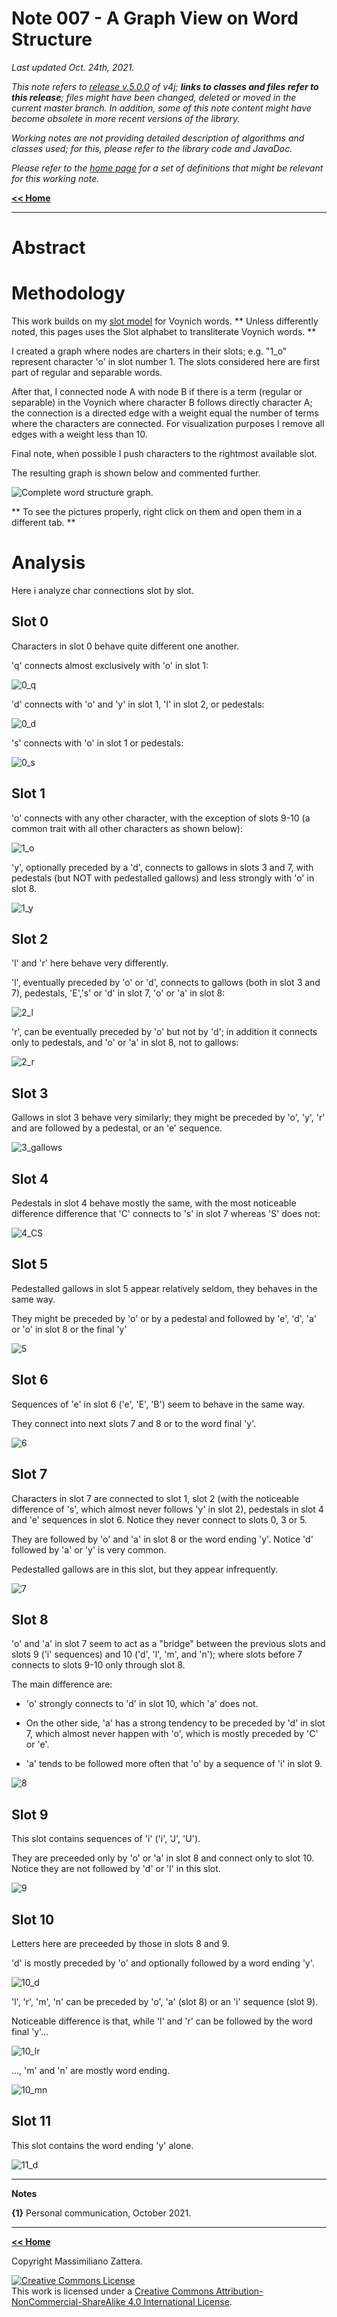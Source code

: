 # Note 007 - A Graph View on Word Structure

_Last updated Oct. 24th, 2021._

_This note refers to [release v.5.0.0](https://github.com/mzattera/v4j/tree/v.5.0.0) of v4j;
**links to classes and files refer to this release**; files might have been changed, deleted or moved in the current master branch.
In addition, some of this note content might have become obsolete in more recent versions of the library._

_Working notes are not providing detailed description of algorithms and classes used; for this, please refer to the 
library code and JavaDoc._

_Please refer to the [home page](..) for a set of definitions that might be relevant for this working note._

[**<< Home**](..)

---


# Abstract


# Methodology

This work builds on my [slot model](../005) for Voynich words. 
** Unless differently noted, this pages uses the Slot alphabet to transliterate Voynich words. **

I created a graph where nodes are charters in their slots; e.g. "1_o" represent character 'o' in slot number 1. 
The slots considered here are first part of regular and separable words.

After that, I connected node A with node B if there is a term (regular or separable) in the Voynich where character B follows directly character A;
the connection is a directed edge with a weight equal the number of terms where the characters are connected.
For visualization purposes I remove all edges with a weight less than 10.

Final note, when possible I push characters to the rightmost available slot.

The resulting graph is shown below and commented further.

![Complete word structure graph.](images/Complete.PNG)

** To see the pictures properly, right click on them and open them in a different tab. **


# Analysis

Here i analyze char connections slot by slot.

## Slot 0

Characters in slot 0 behave quite different one another.

'q' connects almost exclusively with 'o' in slot 1:

![0_q](images/0_q.PNG)

'd' connects with 'o' and 'y' in slot 1, 'l' in slot 2, or pedestals:

![0_d](images/0_d.PNG)

's' connects with 'o' in slot 1 or pedestals:

![0_s](images/0_s.PNG)

## Slot 1

'o' connects with any other character, with the exception of slots 9-10 (a common trait with all other characters as shown below):

![1_o](images/1_o.PNG)

'y',  optionally preceded by a 'd', connects to gallows in slots 3 and 7, with pedestals (but NOT with pedestalled gallows) and less strongly with 'o'  in slot 8.

![1_y](images/1_y.PNG)

## Slot 2

'l' and 'r' here behave very differently.

'l', eventually preceded by 'o' or 'd', connects to gallows (both in slot 3 and 7), pedestals, 'E','s' or 'd' in slot 7, 'o' or 'a' in slot 8:

![2_l](images/2_l.PNG)

'r', can be eventually preceded by 'o' but not by 'd'; in addition it connects only to pedestals, and 'o' or 'a' in slot 8, not to gallows:

![2_r](images/2_r.PNG)

## Slot 3

Gallows in slot 3 behave very similarly; they might be preceded by 'o', 'y', 'r' and are followed by a pedestal, or an 'e' sequence.

![3_gallows](images/3_gallows.PNG)

## Slot 4

Pedestals in slot 4 behave mostly the same, with the most noticeable difference difference that 'C' connects to 's' in slot 7 whereas 'S' does not:

![4_CS](images/4_CS.PNG)

## Slot 5

Pedestalled gallows in slot 5 appear relatively seldom, they behaves in the same way.

They might be preceded by 'o' or by a pedestal and followed by 'e', 'd', 'a' or 'o' in slot 8 or the final 'y'

![5](images/5.PNG)

## Slot 6

Sequences of 'e' in slot 6 ('e', 'E', 'B') seem to behave in the same way.

They connect into next slots 7 and 8 or to the word final 'y'.

![6](images/6.PNG)

## Slot 7 

Characters in slot 7 are connected to slot 1, slot 2 (with the noticeable difference of 's', which almost never follows 'y' in slot 2), pedestals in slot 4 and 'e' sequences in slot 6. Notice they never connect to slots 0, 3 or 5. 

They are followed by 'o' and 'a' in slot 8 or the word ending 'y'. Notice 'd' followed by 'a' or 'y' is very common. 

Pedestalled gallows are in this slot, but they appear infrequently.

![7](images/7.PNG)

## Slot 8 

'o' and 'a' in slot 7 seem to act as a "bridge" between the previous slots and slots 9 ('i' sequences) and 10 ('d', 'l', 'm', and 'n');
where slots before 7 connects to slots 9-10 only through slot 8.

The main difference are:

* 'o' strongly connects to 'd' in slot 10, which 'a' does not.

* On the other side, 'a' has a strong tendency to be preceded by 'd' in slot 7, which almost never happen with 'o', which is mostly preceded by 'C' or 'e'.

* 'a' tends to be followed more often that 'o' by a sequence of 'i' in slot 9.

![8](images/8.PNG)

## Slot 9 

This slot contains sequences of 'i' ('i', 'J', 'U').

They are preceeded only by 'o' or 'a' in slot 8 and connect only to slot 10. Notice they are not followed by 'd' or 'l' in this slot.

![9](images/9.PNG)

## Slot 10 

Letters here are preceeded by those in slots 8 and 9.

'd' is mostly preceded by 'o' and optionally followed by a word ending 'y'.

![10_d](images/10_d.PNG)

'l', 'r', 'm', 'n' can be preceded by 'o', 'a' (slot 8) or an 'i' sequence (slot 9).

Noticeable difference is that, while 'l' and 'r' can be followed by the word final 'y'...

![10_lr](images/10_lr.PNG)

..., 'm' and 'n' are mostly word ending.

![10_mn](images/10_mn.PNG)

## Slot 11

This slot contains the word ending 'y' alone.

![11_d](images/11_d.PNG)
  
	
---

**Notes**

<a id="Note1">**{1}**</a> Personal communication, October 2021.


---

[**<< Home**](..)

Copyright Massimiliano Zattera.

<a rel="license" href="http://creativecommons.org/licenses/by-nc-sa/4.0/"><img alt="Creative Commons License" style="border-width:0" src="https://i.creativecommons.org/l/by-nc-sa/4.0/88x31.png" /></a><br />This work is licensed under a <a rel="license" href="http://creativecommons.org/licenses/by-nc-sa/4.0/">Creative Commons Attribution-NonCommercial-ShareAlike 4.0 International License</a>.
